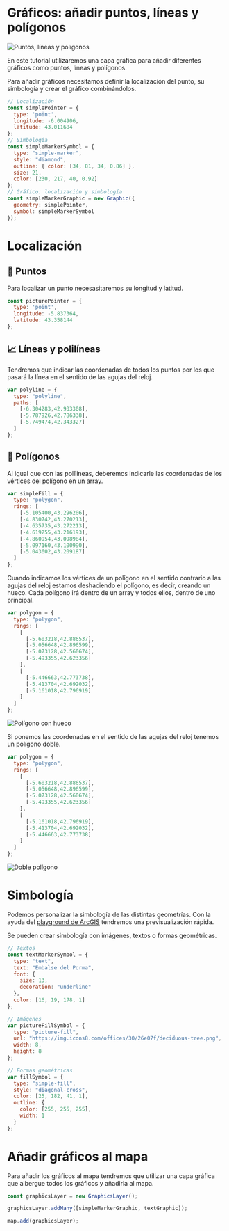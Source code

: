 # Gráficos: añadir puntos, líneas y polígonos 

![Puntos, líneas y polígonos](images/graficos.png)

En este tutorial utilizaremos una capa gráfica para añadir diferentes gráficos como puntos, líneas y polígonos.

Para añadir gráficos necesitamos definir la localización del punto, su simbología y crear el gráfico combinándolos.

```js
// Localización
const simplePointer = {
  type: 'point',
  longitude: -6.004906,
  latitude: 43.011684
};
// Simbología
const simpleMarkerSymbol = {
  type: "simple-marker",
  style: "diamond",
  outline: { color: [34, 81, 34, 0.86] },
  size: 21,
  color: [230, 217, 40, 0.92]
};
// Gráfico: localización y simbología
const simpleMarkerGraphic = new Graphic({
  geometry: simplePointer,
  symbol: simpleMarkerSymbol
});
```

# Localización 

## 📍 Puntos
Para localizar un punto necesasitaremos su longitud y latitud.
```js
const picturePointer = {
  type: 'point',
  longitude: -5.837364,
  latitude: 43.358144
};
```

## 📈 Líneas y polilíneas
Tendremos que indicar las coordenadas de todos los puntos por los que pasará la línea en el sentido de las agujas del reloj.
```js
var polyline = {
  type: "polyline", 
  paths: [
    [-6.304283,42.933308], 
    [-5.787926,42.786338],
    [-5.749474,42.343327]
  ]
};
```

## 🔶 Polígonos
Al igual que con las polílineas, deberemos indicarle las coordenadas de los vértices del polígono en un array.
```js
var simpleFill = {
  type: "polygon",
  rings: [
    [-5.105400,43.296206],
    [-4.830742,43.270213],
    [-4.635735,43.272213],
    [-4.619255,43.216193],
    [-4.860954,43.098984],
    [-5.097160,43.100990], 
    [-5.043602,43.209187]
  ]
};
```
Cuando indicamos los vértices de un polígono en el sentido contrario a las agujas del reloj estamos deshaciendo el polígono, es decir, creando un hueco. Cada polígono irá dentro de un array y todos ellos, dentro de uno principal. 
```js
var polygon = {
  type: "polygon",
  rings: [
    [
      [-5.603218,42.886537], 
      [-5.056648,42.896599],
      [-5.073128,42.560674],
      [-5.493355,42.623356]
    ],
    [
      [-5.446663,42.773738],
      [-5.413704,42.692032],
      [-5.161018,42.796919]
    ]
  ]
};
```
![Polígono con hueco](images/huecoPoligono.png)

Si ponemos las coordenadas en el sentido de las agujas del reloj tenemos un polígono doble.
```js
var polygon = {
  type: "polygon",
  rings: [
    [
      [-5.603218,42.886537], 
      [-5.056648,42.896599],
      [-5.073128,42.560674],
      [-5.493355,42.623356]
    ],
    [
      [-5.161018,42.796919],
      [-5.413704,42.692032],
      [-5.446663,42.773738]
    ]
  ]
};
```
![Doble polígono](images/doblePoligono.png)


# Simbología
Podemos personalizar la simbología de las distintas geometrías. Con la ayuda del [playground de ArcGIS](https://developers.arcgis.com/javascript/latest/sample-code/playground/live/) tendremos una previsualización rápida.

Se pueden crear simbología con imágenes, textos o formas geométricas. 
```js
// Textos
const textMarkerSymbol = {
  type: "text",
  text: "Embalse del Porma",
  font: { 
    size: 13, 
    decoration: "underline" 
  },
  color: [16, 19, 178, 1]
};

// Imágenes
var pictureFillSymbol = {
  type: "picture-fill",
  url: "https://img.icons8.com/offices/30/26e07f/deciduous-tree.png",
  width: 8,
  height: 8
};

// Formas geométricas
var fillSymbol = {
  type: "simple-fill",
  style: "diagonal-cross",
  color: [25, 182, 41, 1],
  outline: {
    color: [255, 255, 255],
    width: 1
  }
};
```
# Añadir gráficos al mapa
Para añadir los gráficos al mapa tendremos que utilizar una capa gráfica que albergue todos los gráficos y añadirla al mapa.

```js
const graphicsLayer = new GraphicsLayer();

graphicsLayer.addMany([simpleMarkerGraphic, textGraphic]);

map.add(graphicsLayer);
```